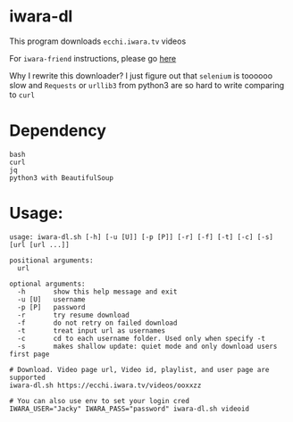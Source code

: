 # iwara-dl

This program downloads `ecchi.iwara.tv` videos

For `iwara-friend` instructions, please go [here](https://github.com/hare1039/iwara-dl/blob/master/README-friend.md)

Why I rewrite this downloader? I just figure out that `selenium` is toooooo slow and `Requests` or `urllib3` from python3 are so hard to write comparing to `curl`

# Dependency
```
bash
curl
jq
python3 with BeautifulSoup
```

# Usage:
```
usage: iwara-dl.sh [-h] [-u [U]] [-p [P]] [-r] [-f] [-t] [-c] [-s] [url [url ...]]

positional arguments:
  url

optional arguments:
  -h       show this help message and exit
  -u [U]   username
  -p [P]   password
  -r       try resume download
  -f       do not retry on failed download
  -t       treat input url as usernames
  -c       cd to each username folder. Used only when specify -t
  -s       makes shallow update: quiet mode and only download users first page
```

```
# Download. Video page url, Video id, playlist, and user page are supported
iwara-dl.sh https://ecchi.iwara.tv/videos/ooxxzz

# You can also use env to set your login cred
IWARA_USER="Jacky" IWARA_PASS="password" iwara-dl.sh videoid
```
